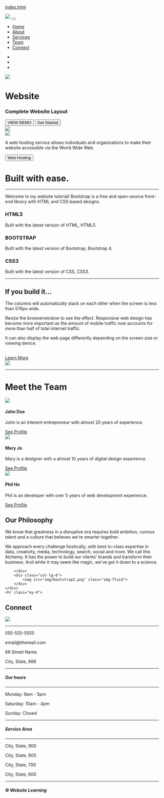 [index.html](https://github.com/user-attachments/files/22368702/index.html)
<!DOCTYPE html>
<html lang="en">
<head>
	<meta charset="utf-8">
	<meta name="viewport" content="width=device-width, initial-scale=1">
	<title>Complete Website Layout</title>
		<link rel="stylesheet" href="https://unpkg.com/aos@next/dist/aos.css" />
	<link rel="stylesheet" href="https://maxcdn.bootstrapcdn.com/bootstrap/4.0.0/css/bootstrap.min.css">
	<script src="https://ajax.googleapis.com/ajax/libs/jquery/3.3.1/jquery.min.js"></script>
	<script src="https://cdnjs.cloudflare.com/ajax/libs/popper.js/1.12.9/umd/popper.min.js"></script>
	<script src="https://maxcdn.bootstrapcdn.com/bootstrap/4.0.0/js/bootstrap.min.js"></script>
	<script src="https://use.fontawesome.com/releases/v5.0.8/js/all.js"></script>
	<link rel="stylesheet" href="https://cdnjs.cloudflare.com/ajax/libs/animate.css/4.1.1/animate.min.css">
	<link href="style.css" rel="stylesheet">
</head>
<body>

<!-- Navigation -->
<nav class="navbar navbar-expand-md navbar-light bg-light sticky-top">
	<div class="container-fluid">
		<a class="navbar-brand" href="#"><img src="img/logo6.jpg"></a>
		<button class="navbar-toggler" type="button" data-toggle="collapse" data-target="#navbarResponsive">
			<span class="navbar-toggler-icon"></span>
		</button>
		<div class="collapse navbar-collapse" id="navbarResponsive">
			<ul class="navbar-nav ml-auto">
				<li class="nav-item active">
					<a class="nav-link" href="#">Home</a>
				</li>
				<li class="nav-item">
					<a class="nav-link" href="#">About</a>
				</li>
				<li class="nav-item">
					<a class="nav-link" href="#">Services</a>
				</li>
				<li class="nav-item">
					<a class="nav-link" href="#">Team</a>
				</li>
				<li class="nav-item">
					<a class="nav-link" href="#">Connect</a>
				</li>
			</ul>
		</div>
	</div>
</nav>

<!--- Image Slider -->
<div id="slides" class="carousel slide" data-ride="carousel" data-aos="fade-up"
		data-aos-offset="200"
		data-aos-delay="50"
		data-aos-duration="1000">
	<ul class="carousel-indicators">
		<li data-target="#slides" data-slide-to="0" class="active"></li>
		<li data-target="#slides" data-slide-to="1"></li>
		<li data-target="#slides" data-slide-to="2"></li>
	</ul>
	<div class="carousel-inner">
		<div class="carousel-item active">
			<img class="image" src="img/background.png">
			<div class="carousel-caption">
				<h1 class="display-2">Website</h1>
				<h3>Complete Website Layout</h3>
				<button type="button" class="btn btn-outline-light btn-lg">VIEW
				DEMO</button>
				<button type="button" class="btn btn-primary btn-lg">Get Started</button>
			</div>
		</div>
		<div class="carousel-item">
			<img class="image" src="img/background2.png">
		</div>
		<div class="carousel-item">
			<img class="image" src="img/background3.png">
		</div>
	</div>
</div>

<!--- Jumbotron -->
<div class="container-fluid" data-aos="fade-up"
		data-aos-offset="200"
		data-aos-delay="50"
		data-aos-duration="1000">
	<div class="row jumbotron">
		<div class="col-xs-12 col-sm-12 col-md-9 col-lg-9 col-xl-10">
			<p class="lead">A web hosting service allows individuals and
				organizations to make their website accessible via the World
				Wide Web.</p>
		</div>
		<div class="col-xs-12 col-sm-12 col-md-3 col-lg-3 col-xl-2">
			<a href="#"><button type="button" class="btn btn-outline-secondary
			btn-lg">Web Hosting</button></a>
		</div>
	</div>
</div>

<!--- Welcome Section -->
<div class="container-fluid padding"data-aos="fade-up"
		data-aos-offset="200"
		data-aos-delay="50"
		data-aos-duration="1000">
	<div class="row welcome text-center">
		<div class="col-12">
			<h1 class="display-4">Built with ease.</h1>
		</div>
		<hr>
		<div class="col-12">
			<p class="lead">Welcome to my website tutorial!
				Bootstrap is a free and open-source front-end library with HTML and
				CSS based designs.</p>
		</div>
	</div>
</div>

<!--- Three Column Section -->
<div class="container-fluid padding"data-aos="fade-up"
		data-aos-offset="200"
		data-aos-delay="50"
		data-aos-duration="1000">
	<div class="row text-center padding">
		<div class="col-xs-12 col-sm-6 col-md-4">
			<i class="fas fa-code"></i>
			<h3>HTML5</h3>
			<p>Built with the latest version of HTML, HTML5.</p>
		</div>
		<div class="col-xs-12 col-sm-6 col-md-4">
			<i class="fas fa-bold"></i>
			<h3>BOOTSTRAP</h3>
			<p>Built with the latest version of Bootstrap, Bootstrap 4.</p>
		</div>
		<div class="col-xs-12 col-md-4">
			<i class="fab fa-css3"></i>
			<h3>CSS3</h3>
			<p>Built with the latest version of CSS, CSS3.</p>
		</div>
	</div>
	<hr class="my-4">
</div>

<!--- Two Column Section -->
<div class="container-fluid padding"data-aos="fade-up"
		data-aos-offset="200"
		data-aos-delay="50"
		data-aos-duration="1000">
	<div class="row padding">
		<div class="col-md-12 col-lg-6">
			<h2>If you build it...</h2>
			<p>The columns will automatically stack on each other when
				the screen is less than 576px wide.</p>
			<p>Resize the browserwindow to see the effect. Responsive web
				design has become more important as the amount of mobile traffic now
				accounts for more than half of total internet traffic.</p>
			<p>It can also display the web page differently depending on the
				screen size or viewing device.</p>
				<br>
				<a href="#" class="btn btn-primary">Learn More</a>
		</div>
		<div class="col-lg-6">
			<img src="img/desk.png" class="img-fluid">
		</div>
	</div>
</div>

<hr class="my-4">


<!--- Meet the team -->
<div class="container-fluid padding">
	<div class="row welcome text-center">
		<div class="col-12">
			<h1 class="display-4">Meet the Team </h1>
		</div>
	</div>
</div>

<!--- Cards -->
<div class="container-fluid padding" data-aos="fade-up"
		data-aos-offset="200"
		data-aos-delay="50"
		data-aos-duration="1000">
	<div class="row padding">
		<div class="col-md-4">
			<div class="card">
				<img class="card-img-top" src="img/team1.png">
				<div class="card-body">
					<h4 class="card-title">John Doe</h4>
					<p class="card-text">John is an Interent
						entrepreneur with almost 20 years of experience.
					</p>
					<a href="#" class="btn btn-outline-secondary">See Profile</a>
				</div>
			</div>
		</div>
		<div class="col-md-4">
			<div class="card">
				<img class="card-img-top" src="img/team2.png">
				<div class="card-body">
					<h4 class="card-title">Mary Jo</h4>
					<p class="card-text">Mary is a designer with a almost 10 years
					of digital design experience.</p>
					<a href="#" class="btn btn-outline-secondary">See Profile</a>
				</div>
			</div>
		</div>
		<div class="col-md-4">
			<div class="card">
				<img class="card-img-top" src="img/team3.png">
				<div class="card-body">
					<h4 class="card-title">Phil Ho</h4>
					<p class="card-text">Phil is an developer with over 5 years
					of web development experience.</p>
					<a href="#" class="btn btn-outline-secondary">See Profile</a>
				</div>
			</div>
		</div>
	</div>
</div>

<!--- Two Column Section -->
<div class="container-fluid padding" data-aos="fade-up"
		data-aos-offset="200"
		data-aos-delay="50"
		data-aos-duration="1000">
	<div class="row padding">
		<div class="col-md-12 col-lg-6">
			<h2>Our Philosophy</h2>
			<p>We know that greatness in a disruptive era requires bold
				ambition, curious talent and a culture that believes we're
			    smarter together.</p>
			<p>We approach every challenge hostically, with best-in-class
				expertise in data, creativity, media, technology, search, social and
				more. We call this Alchemy. It has the power to build our clients'
				brands and transform their business. And white it may seem like
				magic, we've got it down to a science.
			</p>

		</div>
		<div class="col-lg-6">
			<img src="img/bootstrap2.png" class="img-fluid">
		</div>
	</div>
	<hr class="my-4">
</div>

<!--- Connect -->
<div class="container-fluid padding">
	<div class="row text-center padding">
		<div class="col-12">
			<h2>Connect</h2>
		</div>
		<div class="col-12 social padding">
			<a href="#"><i class="fab fa-facebook"></i></a>
			<a href="#"><i class="fab fa-twitter"></i></a>
			<a href="#"><i class="fab fa-google-plus-g"></i></a>
			<a href="#"><i class="fab fa-instagram"></i></a>
			<a href="#"><i class="fab fa-youtube"></i></a>
		</div>
	</div>
</div>

<!--- Footer -->
<footer>
	<div class="container-fluid padding" data-aos="fade-up"
		data-aos-offset="200"
		data-aos-delay="50"
		data-aos-duration="1000">
		<div class="row text-center">
			<div class="col-md-4 pt-0">
				<div class="footer-image">
				<img src="img/logo6.jpg"></div>
				<hr class="light">
				<p>555-555-5555</p>
				<p>email@hhemail.com</p>
				<p>69 Street Name</p>
				<p>City, State, 888</p>
			</div>
			<div class="col-md-4">
				<hr class="light">
				<h5>Our hours</h5>
				<hr class="light">
				<p>Monday: 9am - 5pm</p>
				<p>Saturday: 10am - 4pm</p>
				<p>Sunday: Closed</p>
			</div>
			<div class="col-md-4">
				<hr class="light">
				<h5>Service Area</h5>
				<hr class="light">
				<p>City, State, 900</p>
				<p>City, State, 800</p>
				<p>City, State, 700</p>
				<p>City, State, 600</p>
			</div>
			<div class="col-12">
				<hr class="light-100">
				<h5>&copy; Website Learning </h5>
			</div>
		</div>
	</div>
</footer>

<script src="https://unpkg.com/aos@next/dist/aos.js"></script>
<script>
AOS.init();
</script>

</body>
</html>
